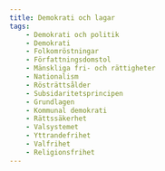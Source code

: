 ```yaml
---
title: Demokrati och lagar
tags:
    - Demokrati och politik
    - Demokrati
    - Folkomröstningar
    - Författningsdomstol
    - Mänskliga fri- och rättigheter
    - Nationalism
    - Rösträttsålder
    - Subsidaritetsprincipen
    - Grundlagen
    - Kommunal demokrati
    - Rättssäkerhet
    - Valsystemet
    - Yttrandefrihet
    - Valfrihet
    - Religionsfrihet
---
```

